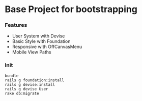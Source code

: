 # Base Project for bootstrapping

### Features

- User System with Devise
- Basic Style with Foundation
- Responsive with OffCanvasMenu
- Mobile View Paths

### Init

````
bundle
rails g foundation:install
rails g devise:install
rails g devise User
rake db:migrate
````
